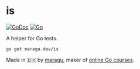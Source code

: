 # is

[![GoDoc](https://pkg.go.dev/badge/maragu.dev/is)](https://pkg.go.dev/maragu.dev/is)
[![Go](https://github.com/maragudk/is/actions/workflows/ci.yml/badge.svg)](https://github.com/maragudk/is/actions/workflows/ci.yml)

A helper for Go tests.

```shell
go get maragu.dev/is
```

Made in 🇩🇰 by [maragu](https://www.maragu.dk/), maker of [online Go courses](https://www.golang.dk/).
